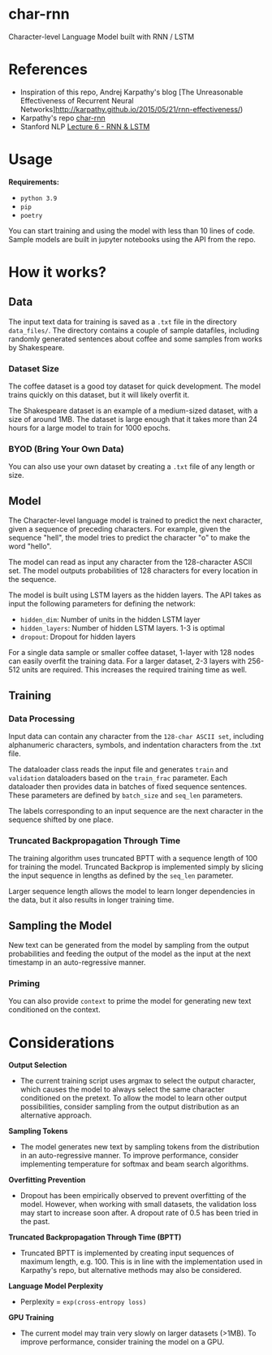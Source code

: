 # char-rnn
Character-level Language Model built with RNN / LSTM

# References
* Inspiration of this repo, Andrej Karpathy's blog [The Unreasonable Effectiveness of Recurrent Neural Networks]http://karpathy.github.io/2015/05/21/rnn-effectiveness/)
* Karpathy's repo [char-rnn](https://github.com/karpathy/char-rnn)
* Stanford NLP [Lecture 6 - RNN & LSTM](https://www.youtube.com/watch?v=0LixFSa7yts&list=PLoROMvodv4rOSH4v6133s9LFPRHjEmbmJ&index=7)

# Usage

**Requirements:**
* `python 3.9`
* `pip`
* `poetry`

You can start training and using the model with less than 10 lines of code. Sample models are built in jupyter notebooks using the API from the repo.


# How it works?

## Data
The input text data for training is saved as a `.txt` file in the directory `data_files/`. The directory contains a couple of sample datafiles, including randomly generated sentences about coffee and some samples from works by Shakespeare.

### Dataset Size
The coffee dataset is a good toy dataset for quick development. The model trains quickly on this dataset, but it will likely overfit it.

The Shakespeare dataset is an example of a medium-sized dataset, with a size of around 1MB. The dataset is large enough that it takes more than 24 hours for a large model to train for 1000 epochs.

### BYOD (Bring Your Own Data)
You can also use your own dataset by creating a `.txt` file of any length or size.

## Model
The Character-level language model is trained to predict the next character, given a sequence of preceding characters. For example, given the sequence "hell", the model tries to predict the character "o" to make the word "hello".

The model can read as input any character from the 128-character ASCII set. The model outputs probabilities of 128 characters for every location in the sequence.

The model is built using LSTM layers as the hidden layers. The API takes as input the following parameters for defining the network:

* `hidden_dim`: Number of units in the hidden LSTM layer
* `hidden_layers`: Number of hidden LSTM layers. 1-3 is optimal
* `dropout`: Dropout for hidden layers

For a single data sample or smaller coffee dataset, 1-layer with 128 nodes can easily overfit the training data. For a larger dataset, 2-3 layers with 256-512 units are required. This increases the required training time as well.

## Training
### Data Processing
Input data can contain any character from the `128-char ASCII set`, including alphanumeric characters, symbols, and indentation characters from the .txt file.

The dataloader class reads the input file and generates `train` and `validation` dataloaders based on the `train_frac` parameter. Each dataloader then provides data in batches of fixed sequence sentences. These parameters are defined by `batch_size` and `seq_len` parameters.

The labels corresponding to an input sequence are the next character in the sequence shifted by one place.

### Truncated Backpropagation Through Time
The training algorithm uses truncated BPTT with a sequence length of 100 for training the model. Truncated Backprop is implemented simply by slicing the input sequence in lengths as defined by the `seq_len` parameter.

Larger sequence length allows the model to learn longer dependencies in the data, but it also results in longer training time.

## Sampling the Model
New text can be generated from the model by sampling from the output probabilities and feeding the output of the model as the input at the next timestamp in an auto-regressive manner.

### Priming
You can also provide `context` to prime the model for generating new text conditioned on the context.


# Considerations

**Output Selection**
* The current training script uses argmax to select the output character, which causes the model to always select the same character conditioned on the pretext. To allow the model to learn other output possibilities, consider sampling from the output distribution as an alternative approach.

**Sampling Tokens**
* The model generates new text by sampling tokens from the distribution in an auto-regressive manner. To improve performance, consider implementing temperature for softmax and beam search algorithms.

**Overfitting Prevention**
* Dropout has been empirically observed to prevent overfitting of the model. However, when working with small datasets, the validation loss may start to increase soon after. A dropout rate of 0.5 has been tried in the past.

**Truncated Backpropagation Through Time (BPTT)**
* Truncated BPTT is implemented by creating input sequences of maximum length, e.g. 100. This is in line with the implementation used in Karpathy's repo, but alternative methods may also be considered.

**Language Model Perplexity**
* Perplexity = `exp(cross-entropy loss)`

**GPU Training**
* The current model may train very slowly on larger datasets (>1MB). To improve performance, consider training the model on a GPU.
